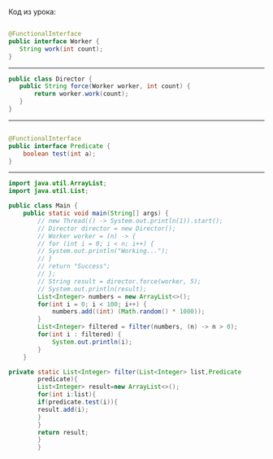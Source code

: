 Код из урока:

 ```java

@FunctionalInterface
public interface Worker {
    String work(int count);
}
```

______________________________________________________________

 ```java
 public class Director {
    public String force(Worker worker, int count) {
        return worker.work(count);
    }
}
```

_______________________________________________________________

```java

@FunctionalInterface
public interface Predicate {
    boolean test(int a);
}
```

__________________________________________________________________

```java
import java.util.ArrayList;
import java.util.List;

public class Main {
    public static void main(String[] args) {
        // new Thread(() -> System.out.println(1)).start();
        // Director director = new Director();
        // Worker worker = (n) -> {
        // for (int i = 0; i < n; i++) {
        // System.out.println("Working...");
        // }
        // return "Success";
        // };
        // String result = director.force(worker, 5);
        // System.out.println(result);
        List<Integer> numbers = new ArrayList<>();
        for(int i = 0; i < 100; i++) {
            numbers.add((int) (Math.random() * 1000));
        }
        List<Integer> filtered = filter(numbers, (n) -> n > 0);
        for(int i : filtered) {
            System.out.println(i);
        }
    }
```

```java
private static List<Integer> filter(List<Integer> list,Predicate
        predicate){
        List<Integer> result=new ArrayList<>();
        for(int i:list){
        if(predicate.test(i)){
        result.add(i);
        }
        }
        return result;
        }
        }
```


